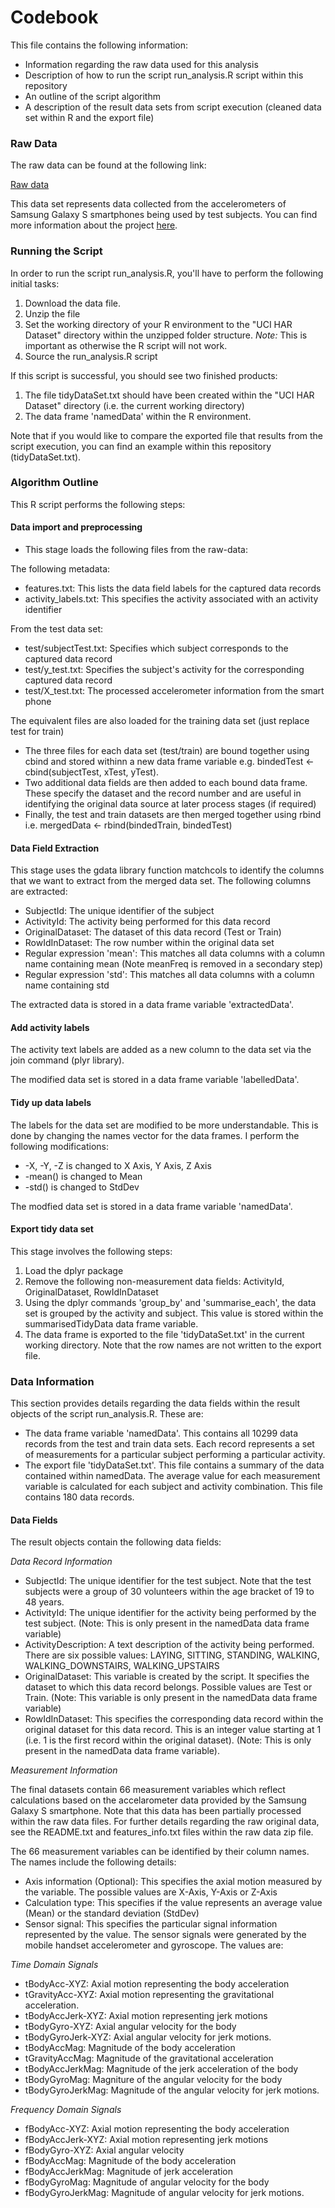 # Codebook

This file contains the following information:

- Information regarding the raw data used for this analysis
- Description of how to run the script run_analysis.R script within this repository
- An outline of the script algorithm
- A description of the result data sets from script execution (cleaned data set within R and the export file)

### Raw Data

The raw data can be found at the following link:

[Raw data](https://d396qusza40orc.cloudfront.net/getdata%2Fprojectfiles%2FUCI%20HAR%20Dataset.zip)

This data set represents data collected from the accelerometers of Samsung Galaxy S smartphones being used by test subjects. You can find more information about the project [here](http://archive.ics.uci.edu/ml/datasets/Human+Activity+Recognition+Using+Smartphones).

### Running the Script

In order to run the script run_analysis.R, you'll have to perform the following initial tasks:

1. Download the data file.
2. Unzip the file
3. Set the working directory of your R environment to the "UCI HAR Dataset" directory within the unzipped folder structure. *Note:* This is important as otherwise the R script will not work.
4. Source the run_analysis.R script

If this script is successful, you should see two finished products:

1. The file tidyDataSet.txt should have been created within the "UCI HAR Dataset" directory (i.e. the current working directory)
2. The data frame 'namedData' within the R environment.

Note that if you would like to compare the exported file that results from the script execution, you can find an example within this repository (tidyDataSet.txt).

### Algorithm Outline

This R script performs the following steps:

#### Data import and preprocessing

* This stage loads the following files from the raw-data:

The following metadata:

+ features.txt: This lists the data field labels for the captured data records
+ activity_labels.txt: This specifies the activity associated with an activity identifier 

From the test data set:

+ test/subjectTest.txt: Specifies which subject corresponds to the captured data record
+ test/y_test.txt: Specifies the subject's activity for the corresponding captured data record
+ test/X_test.txt: The processed accelerometer information from the smart phone

The equivalent files are also loaded for the training data set (just replace test for train)

* The three files for each data set (test/train) are bound together using cbind and stored withinn a new data frame variable e.g. bindedTest <- cbind(subjectTest, xTest, yTest).
* Two additional data fields are then added to each bound data frame. These specify the dataset and the record number and are useful in identifying the original data source at later process stages (if required)
* Finally, the test and train datasets are then merged together using rbind i.e. mergedData <- rbind(bindedTrain, bindedTest)

#### Data Field Extraction

This stage uses the gdata library function matchcols to identify the columns that we want to extract from the merged data set. The following columns are extracted:

* SubjectId: The unique identifier of the subject
* ActivityId: The activity being performed for this data record
* OriginalDataset: The dataset of this data record (Test or Train)
* RowIdInDataset: The row number within the original data set
* Regular expression 'mean': This matches all data columns with a column name containing mean (Note meanFreq is removed in a secondary step)
* Regular expression 'std': This matches all data columns with a column name containing std

The extracted data is stored in a data frame variable 'extractedData'.

#### Add activity labels

The activity text labels are added as a new column to the data set via the join command (plyr library). 

The modified data set is stored in a data frame variable 'labelledData'.

#### Tidy up data labels

The labels for the data set are modified to be more understandable. This is done by changing the names vector for the data frames. I perform the following modifications:

* -X, -Y, -Z is changed to X Axis, Y Axis, Z Axis
* -mean() is changed to Mean
* -std() is changed to StdDev

The modfied data set is stored in a data frame variable 'namedData'.

#### Export tidy data set

This stage involves the following steps:

1. Load the dplyr package
2. Remove the following non-measurement data fields: ActivityId, OriginalDataset, RowIdInDataset
3. Using the dplyr commands 'group_by' and 'summarise_each', the data set is grouped by the activity and subject. This value is stored within the summarisedTidyData data frame variable.
4. The data frame is exported to the file 'tidyDataSet.txt' in the current working directory. Note that the row names are not written to the export file.

### Data Information

This section provides details regarding the data fields within the result objects of the script run_analysis.R. These are:

* The data frame variable 'namedData'. This contains all 10299 data records from the test and train data sets. Each record represents a set of measurements for a particular subject performing a particular activity. 
* The export file 'tidyDataSet.txt'. This file contains a summary of the data contained within namedData. The average value for each measurement variable is calculated for each subject and activity combination. This file contains 180 data records.

#### Data Fields

The result objects contain the following data fields:

*Data Record Information*

* SubjectId: The unique identifier for the test subject. Note that the test subjects were a group of 30 volunteers within the age bracket of 19 to 48 years.
* ActivityId: The unique identifier for the activity being performed by the test subject. (Note: This is only present in the namedData data frame variable)
* ActivityDescription: A text description of the activity being performed. There are six possible values: LAYING, SITTING, STANDING, WALKING, WALKING_DOWNSTAIRS, WALKING_UPSTAIRS
* OriginalDataset: This variable is created by the script. It specifies the dataset to which this data record belongs. Possible values are Test or Train. (Note: This variable is only present in the namedData data frame variable)
* RowIdInDataset: This specifies the corresponding data record within the original dataset for this data record. This is an integer value starting at 1 (i.e. 1 is the first record within the original dataset). (Note: This is only present in the namedData data frame variable).

*Measurement Information*

The final datasets contain 66 measurement variables which reflect calculations based on the accelarometer data provided by the Samsung Galaxy S smartphone. Note that this data has been partially processed within the raw data files. For further details regarding the raw original data, see the README.txt and features_info.txt files within the raw data zip file.

The 66 measurement variables can be identified by their column names. The names include the following details:

* Axis information (Optional): This specifies the axial motion measured by the variable. The possible values are X-Axis, Y-Axis or Z-Axis
* Calculation type: This specifies if the value represents an average value (Mean) or the standard deviation (StdDev)
* Sensor signal: This specifies the particular signal information represented by the value. The sensor signals were generated by the mobile handset accelerometer and gyroscope. The values are:

*Time Domain Signals*
* tBodyAcc-XYZ: Axial motion representing the body acceleration
* tGravityAcc-XYZ: Axial motion representing the gravitational acceleration.
* tBodyAccJerk-XYZ: Axial motion representing jerk motions
* tBodyGyro-XYZ: Axial angular velocity for the body 
* tBodyGyroJerk-XYZ: Axial angular velocity for jerk motions.
* tBodyAccMag: Magnitude of the body acceleration
* tGravityAccMag: Magnitude of the gravitational acceleration
* tBodyAccJerkMag: Magnitude of the jerk acceleration of the body
* tBodyGyroMag: Magniture of the angular velocity for the body
* tBodyGyroJerkMag: Magnitude of the angular velocity for jerk motions.

*Frequency Domain Signals*
* fBodyAcc-XYZ: Axial motion representing the body acceleration
* fBodyAccJerk-XYZ: Axial motion representing jerk motions
* fBodyGyro-XYZ: Axial angular velocity 
* fBodyAccMag: Magnitude of the body acceleration
* fBodyAccJerkMag: Magnitude of jerk acceleration
* fBodyGyroMag: Magnitude of angular velocity for the body
* fBodyGyroJerkMag: Magnitude of angular velocity for jerk motions.  
